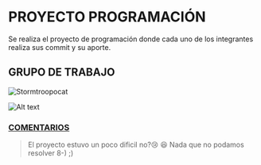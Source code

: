 # PROYECTO PROGRAMACIÓN

Se realiza el proyecto de programación donde cada uno de los integrantes realiza sus commit y su aporte.

## GRUPO DE TRABAJO
![Stormtroopocat](https://octodex.github.com/images/stormtroopocat.jpg "The Stormtroopocat")

![Alt text][id]

[id]: https://octodex.github.com/images/dojocat.jpg  "The Dojocat"

### [COMENTARIOS](https://github.com/markdown-it/markdown-it-emoji)

> El proyecto estuvo un poco dificil no?:cry: :laughing: 
> Nada que no podamos resolver 8-) ;)